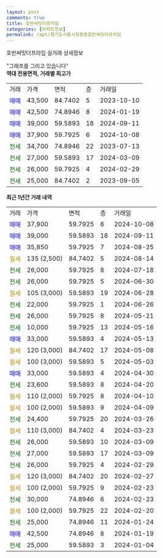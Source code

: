 ```yaml
---
layout: post
comments: true
title: 호반써밋더프라임
categories: [아파트정보]
permalink: /apt/경기도시흥시정왕동호반써밋더프라임
---
```


호반써밋더프라임 실거래 상세정보

<script type="text/javascript">
  google.charts.load('current', {'packages':['line', 'corechart']});
  google.charts.setOnLoadCallback(drawChart);

  function drawChart() {
    var data = new google.visualization.DataTable();
    data.addColumn('date', '거래일');
    data.addColumn('number', "매매");
    data.addColumn('number', "전세");
    data.addColumn('number', "전매");

    data.addRows([[new Date(Date.parse("2024-10-08")), 37900, null, null], [new Date(Date.parse("2024-09-11")), 39000, null, null], [new Date(Date.parse("2024-08-25")), 35850, null, null], [new Date(Date.parse("2024-08-14")), null, null, null], [new Date(Date.parse("2024-07-18")), null, 26000, null], [new Date(Date.parse("2024-06-30")), null, 26000, null], [new Date(Date.parse("2024-06-28")), null, null, null], [new Date(Date.parse("2024-06-26")), null, 22000, null], [new Date(Date.parse("2024-05-21")), null, 26000, null], [new Date(Date.parse("2024-05-16")), null, 10000, null], [new Date(Date.parse("2024-05-13")), 33000, null, null], [new Date(Date.parse("2024-05-08")), null, null, null], [new Date(Date.parse("2024-05-03")), null, null, null], [new Date(Date.parse("2024-04-30")), 33000, null, null], [new Date(Date.parse("2024-04-20")), null, 23600, null], [new Date(Date.parse("2024-04-10")), null, null, null], [new Date(Date.parse("2024-04-09")), null, null, null], [new Date(Date.parse("2024-03-26")), null, 24400, null], [new Date(Date.parse("2024-03-23")), null, null, null], [new Date(Date.parse("2024-03-09")), null, 26000, null], [new Date(Date.parse("2024-03-09")), null, 27000, null], [new Date(Date.parse("2024-02-29")), null, 26000, null], [new Date(Date.parse("2024-02-27")), null, null, null], [new Date(Date.parse("2024-02-23")), null, null, null], [new Date(Date.parse("2024-02-23")), null, 30000, null], [new Date(Date.parse("2024-02-20")), null, null, null], [new Date(Date.parse("2024-01-24")), null, 25000, null], [new Date(Date.parse("2024-01-19")), 42500, null, null], [new Date(Date.parse("2024-01-04")), null, 25000, null]]);

    var options = {
      hAxis: {
        format: 'yyyy/MM/dd'
      },    
      lineWidth: 0,
      pointsVisible: true,    
      title: '최근 1년간 유형별 실거래가 분포',
      legend: { position: 'bottom' }
    };

    var formatter = new google.visualization.NumberFormat({pattern:'###,###'} );
    formatter.format(data, 1);
    formatter.format(data, 2);
    
    setTimeout(function() {
        var chart = new google.visualization.LineChart(document.getElementById('columnchart_material'));
        chart.draw(data, (options));
        document.getElementById('loading').style.display = 'none';
    }, 200);
  }
</script>


<div id="loading" style="z-index:20; display: block; margin-left: 0px">"그래프를 그리고 있습니다"</div>
<div id="columnchart_material" style="width: 95%; margin-left: 0px; display: block"></div>
<!-- contents start -->
<b>역대 전용면적, 거래별 최고가</b>
<table class="sortable">
    <tr>
      <td>거래</td>
      <td>가격</td>
      <td>면적</td>
      <td>층</td>
      <td>거래일</td>
    </tr>
        <tr>
          <td><a style="color: blue">매매</a></td>
          <td>43,500</td>
          <td>84.7402</td>
          <td>5</td>
          <td>2023-10-10</td>
        </tr>            <tr>
          <td><a style="color: blue">매매</a></td>
          <td>42,500</td>
          <td>74.8946</td>
          <td>8</td>
          <td>2024-01-19</td>
        </tr>            <tr>
          <td><a style="color: blue">매매</a></td>
          <td>39,000</td>
          <td>59.5893</td>
          <td>18</td>
          <td>2024-09-11</td>
        </tr>            <tr>
          <td><a style="color: blue">매매</a></td>
          <td>37,900</td>
          <td>59.7925</td>
          <td>6</td>
          <td>2024-10-08</td>
        </tr>        
        <tr>
              <td><a style="color: darkgreen">전세</a></td>
              <td>34,700</td>
              <td>74.8946</td>
              <td>22</td>
              <td>2023-07-13</td>
            </tr>            <tr>
              <td><a style="color: darkgreen">전세</a></td>
              <td>27,000</td>
              <td>59.5893</td>
              <td>17</td>
              <td>2024-03-09</td>
            </tr>            <tr>
              <td><a style="color: darkgreen">전세</a></td>
              <td>26,000</td>
              <td>59.7925</td>
              <td>4</td>
              <td>2024-02-29</td>
            </tr>            <tr>
              <td><a style="color: darkgreen">전세</a></td>
              <td>25,000</td>
              <td>84.7402</td>
              <td>2</td>
              <td>2023-09-05</td>
            </tr>        
    
</table>

<b>최근 1년간 거래 내역</b>

<table class="sortable">
    <tr>
      <td>거래</td>
      <td>가격</td>
      <td>면적</td>
      <td>층</td>
      <td>거래일</td>
    </tr>
    <tr>
      <td><a style="color: blue">매매</a></td>
      <td>37,900</td>
      <td>59.7925</td>
      <td>6</td>
      <td>2024-10-08</td>
    </tr>          <tr>
      <td><a style="color: blue">매매</a></td>
      <td>39,000</td>
      <td>59.5893</td>
      <td>18</td>
      <td>2024-09-11</td>
    </tr>          <tr>
      <td><a style="color: blue">매매</a></td>
      <td>35,850</td>
      <td>59.7925</td>
      <td>7</td>
      <td>2024-08-25</td>
    </tr>          <tr>
      <td><a style="color: darkgoldenrod">월세</a></td>
      <td>135 (2,500)</td>
      <td>84.7402</td>
      <td>5</td>
      <td>2024-08-14</td>
    </tr>          <tr>
      <td><a style="color: darkgreen">전세</a></td>
      <td>26,000</td>
      <td>59.7925</td>
      <td>8</td>
      <td>2024-07-18</td>
    </tr>          <tr>
      <td><a style="color: darkgreen">전세</a></td>
      <td>26,000</td>
      <td>59.7925</td>
      <td>5</td>
      <td>2024-06-30</td>
    </tr>          <tr>
      <td><a style="color: darkgoldenrod">월세</a></td>
      <td>105 (3,000)</td>
      <td>59.5893</td>
      <td>19</td>
      <td>2024-06-28</td>
    </tr>          <tr>
      <td><a style="color: darkgreen">전세</a></td>
      <td>22,000</td>
      <td>59.7925</td>
      <td>1</td>
      <td>2024-06-26</td>
    </tr>          <tr>
      <td><a style="color: darkgreen">전세</a></td>
      <td>26,000</td>
      <td>59.7925</td>
      <td>8</td>
      <td>2024-05-21</td>
    </tr>          <tr>
      <td><a style="color: darkgreen">전세</a></td>
      <td>10,000</td>
      <td>59.7925</td>
      <td>13</td>
      <td>2024-05-16</td>
    </tr>          <tr>
      <td><a style="color: blue">매매</a></td>
      <td>33,000</td>
      <td>59.5893</td>
      <td>4</td>
      <td>2024-05-13</td>
    </tr>          <tr>
      <td><a style="color: darkgoldenrod">월세</a></td>
      <td>120 (3,000)</td>
      <td>84.7402</td>
      <td>17</td>
      <td>2024-05-08</td>
    </tr>          <tr>
      <td><a style="color: darkgoldenrod">월세</a></td>
      <td>100 (3,000)</td>
      <td>59.5893</td>
      <td>5</td>
      <td>2024-05-03</td>
    </tr>          <tr>
      <td><a style="color: blue">매매</a></td>
      <td>33,000</td>
      <td>59.5893</td>
      <td>4</td>
      <td>2024-04-30</td>
    </tr>          <tr>
      <td><a style="color: darkgreen">전세</a></td>
      <td>23,600</td>
      <td>59.5893</td>
      <td>8</td>
      <td>2024-04-20</td>
    </tr>          <tr>
      <td><a style="color: darkgoldenrod">월세</a></td>
      <td>110 (2,000)</td>
      <td>59.7925</td>
      <td>8</td>
      <td>2024-04-10</td>
    </tr>          <tr>
      <td><a style="color: darkgoldenrod">월세</a></td>
      <td>100 (2,000)</td>
      <td>59.5893</td>
      <td>9</td>
      <td>2024-04-09</td>
    </tr>          <tr>
      <td><a style="color: darkgreen">전세</a></td>
      <td>24,400</td>
      <td>59.7925</td>
      <td>20</td>
      <td>2024-03-26</td>
    </tr>          <tr>
      <td><a style="color: darkgoldenrod">월세</a></td>
      <td>110 (3,000)</td>
      <td>84.7402</td>
      <td>4</td>
      <td>2024-03-23</td>
    </tr>          <tr>
      <td><a style="color: darkgreen">전세</a></td>
      <td>26,000</td>
      <td>59.5893</td>
      <td>10</td>
      <td>2024-03-09</td>
    </tr>          <tr>
      <td><a style="color: darkgreen">전세</a></td>
      <td>27,000</td>
      <td>59.5893</td>
      <td>17</td>
      <td>2024-03-09</td>
    </tr>          <tr>
      <td><a style="color: darkgreen">전세</a></td>
      <td>26,000</td>
      <td>59.7925</td>
      <td>4</td>
      <td>2024-02-29</td>
    </tr>          <tr>
      <td><a style="color: darkgoldenrod">월세</a></td>
      <td>120 (3,000)</td>
      <td>84.7402</td>
      <td>20</td>
      <td>2024-02-27</td>
    </tr>          <tr>
      <td><a style="color: darkgoldenrod">월세</a></td>
      <td>100 (2,000)</td>
      <td>59.7925</td>
      <td>9</td>
      <td>2024-02-23</td>
    </tr>          <tr>
      <td><a style="color: darkgreen">전세</a></td>
      <td>30,000</td>
      <td>74.8946</td>
      <td>6</td>
      <td>2024-02-23</td>
    </tr>          <tr>
      <td><a style="color: darkgoldenrod">월세</a></td>
      <td>100 (2,000)</td>
      <td>59.7925</td>
      <td>22</td>
      <td>2024-02-20</td>
    </tr>          <tr>
      <td><a style="color: darkgreen">전세</a></td>
      <td>25,000</td>
      <td>74.8946</td>
      <td>11</td>
      <td>2024-01-24</td>
    </tr>          <tr>
      <td><a style="color: blue">매매</a></td>
      <td>42,500</td>
      <td>74.8946</td>
      <td>8</td>
      <td>2024-01-19</td>
    </tr>          <tr>
      <td><a style="color: darkgreen">전세</a></td>
      <td>25,000</td>
      <td>59.5893</td>
      <td>3</td>
      <td>2024-01-04</td>
    </tr>      </table>
<!-- contents end -->    

